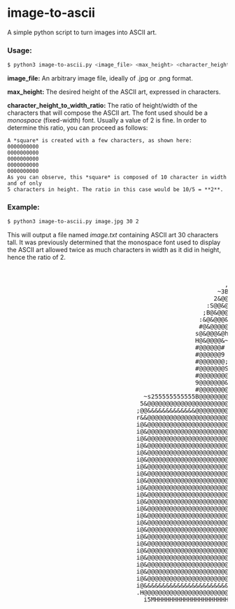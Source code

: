 # image-to-ascii
A simple python script to turn images into ASCII art.


### Usage:
```bash
$ python3 image-to-ascii.py <image_file> <max_height> <character_height_to_width_ratio>
```
**image_file:** An arbitrary image file, ideally of .jpg or .png format.

**max_height:** The desired height of the ASCII art, expressed in characters.

**character_height_to_width_ratio:** The ratio of height/width of the characters that will compose the ASCII art. The font used should be a *monospace* (fixed-width) font. Usually a value of 2 is fine. In order to determine this ratio, you can proceed as follows:
```
A *square* is created with a few characters, as shown here:
0000000000
0000000000
0000000000
0000000000
0000000000
As you can observe, this *square* is composed of 10 character in width and of only
5 characters in height. The ratio in this case would be 10/5 = **2**.
```

### Example:
```bash
$ python3 image-to-ascii.py image.jpg 30 2
```
This will output a file named *image.txt* containing ASCII art 30 characters tall. It was previously determined that the monospace font used to display the ASCII art allowed twice as much characters in width as it did in height, hence the ratio of 2.

<pre>
                                                                  ,;s23MHGGGHMh5Xi~                                                                   
                                                              ~XM#&@@@@@@@@@@@@@@@@9H2;                                                               
                                                           ,AG&@@@@@&&&&&&&&&&&&&&@@@@@#3;                                                            
                                                         ~3B@@@&&&&@@@@@@@@@@@@@@@&&&&@@@@Gi                                                          
                                                        2&@@&&@&@@@@BSM5AXssX23H#&@@@@&@&@@@H:                                                        
                                                      :S@@&@@&@@@G2;.            ,r39@@@@@&&@&X                                                       
                                                     ;B@&@@@&@B5:                    rG@@@@@&@@5                                                      
                                                    :&@&@@@&@M,                        sB@@@@@&@A                                                     
                                                    #@&@@@@@2                           ~#@@@@@&@:                                                    
                                                   s@&@@@&@h                             ~B@@@@&@H                                                    
                                                   H@&@@@@&~                              5@&@@@@&,                                                   
                                                   #@@@@@@#                               i@&@@@@@;                                                   
                                                   #@@@@@@9                               r@&@@@@@i                                                   
                                                   #@@@@@@@;                              M@&@@@&@i                                                   
                                                   #@@@@@@@S                             :&@@@@@&@i                                                   
                                                   #@@@@@@@@G,                          ,9@@@@@@&@i                                                   
                                                   9@@@@@@@&@9s                        ~#@@@@@@@&@i                                                   
                                                   #@@@@@@@@&@@SX,                    rB@&@@@@@@&@;                                                   
                                     ~s255555555555B@@@@@@@@@@@@@BH2i,              ,h@@@@@@@@@@@@h22222225555Ai.                                     
                                    5&@@@@@@@@@@@@@@@@@@@@@@@@@@&@@@@&9SHMMMHSi    X9@@@@@@@@@@@@@@@@@@@@@@@@@@@9i                                    
                                   ;@@&&&&&&&&&&&&&@@@@@@@@@@@@@@@&&@@@@@@@@@9   rS@@&@@@@@@@@@@@@&&&&&&&&&&&&&&@9                                    
                                   r&&@@@@@@@@@@@@@@@@@@@@@@@@@@@@@@@@@&&&&@9, sS@@&@@@@@@@@@@@@@@@@@@@@@@@@@@@@@9                                    
                                   i@&@@@@@@@@@@@@@@@@@@@@@@@@@@@@@@@@@@@@@9X29@@@@@@@@@@@@@@@@@@@@@@@@@@@@@@@@@@9                                    
                                   i@&@@@@@@@@@@@@@@@@@@@@@@@@@@@@@@@@@@@@@B&@@&@@@@@@@@@@@@@@@@@@@@@@@@@@@@@@@@@9                                    
                                   i@&@@@@@@@@@@@@@@@@@@@@@@@@@@@@@@@@@@@&&@@&@@@@@@@@@@@@@@@@@@@@@@@@@@@@@@@@@@@9                                    
                                   i@&@@@@@@@@@@@@@@@@@@@@@@@@@@@@@@@&&@@@@@@@@&@@@@@@@@@@@@@@@@@@@@@@@@@@@@@@@@@9                                    
                                   i@&@@@@@@@@@@@@@@@@@@@@@@@@@@@@@@@@@&#GHHS9@@@@@@@@@@@@@@@@@@@@@@@@@@@@@@@@@@@9                                    
                                   i@&@@@@@@@@@@@@@@@@@@@@@@@@@@@@@@@Gs~     .;5B@@@@@@@@@@@@@@@@@@@@@@@@@@@@@@@@9                                    
                                   i@&@@@@@@@@@@@@@@@@@@@@@@@@@@@@@&X           ,H@@@@@@@@@@@@@@@@@@@@@@@@@@@@@@@9                                    
                                   i@&@@@@@@@@@@@@@@@@@@@@@@@@@@@&@2              #@@@@@@@@@@@@@@@@@@@@@@@@@@@@@@9                                    
                                   i@&@@@@@@@@@@@@@@@@@@@@@@@@@@@@@:              h@&@@@@@@@@@@@@@@@@@@@@@@@@@@@@9                                    
                                   i@&@@@@@@@@@@@@@@@@@@@@@@@@@@@&@5              9@@@@@@@@@@@@@@@@@@@@@@@@@@@@@@9                                    
                                   i@&@@@@@@@@@@@@@@@@@@@@@@@@@@@@@&X           ,H@@@@@@@@@@@@@@@@@@@@@@@@@@@@@@@9                                    
                                   i@&@@@@@@@@@@@@@@@@@@@@@@@@@@@@@&@#A,      ih&@&@@@@@@@@@@@@@@@@@@@@@@@@@@@@@@9                                    
                                   i@&@@@@@@@@@@@@@@@@@@@@@@@@@@@@@@#3s,     .i3#@@&@@@@@@@@@@@@@@@@@@@@@@@@@@@@@9                                    
                                   i@&@@@@@@@@@@@@@@@@@@@@@@@@@@@@BX.            iS@&@@@@@@@@@@@@@@@@@@@@@@@@@@@@9                                    
                                   i@&@@@@@@@@@@@@@@@@@@@@@@@@@@@#~                3@@@@@@@@@@@@@@@@@@@@@@@@@@@@@9                                    
                                   i@&@@@@@@@@@@@@@@@@@@@@@@@@@@&:                  M@&@@@@@@@@@@@@@@@@@@@@@@@@@@9                                    
                                   i@&@@@@@@@@@@@@@@@@@@@@@@@@&@G                   :@@@@@@@@@@@@@@@@@@@@@@@@@@@@9                                    
                                   i@&@@@@@@@@@@@@@@@@@@@@@@@@&@h                   .&@@@@@@@@@@@@@@@@@@@@@@@@@@@9                                    
                                   i@&@@@@@@@@@@@@@@@@@@@@@@@@@@#.                  s@@@@@@@@@@@@@@@@@@@@@@@@@@@@9                                    
                                   i@&@@@@@@@@@@@@@@@@@@@@@@@@@@@92r;;;;;;;;;;;;;ish&@@@@@@@@@@@@@@@@@@@@@@@@@@@@9                                    
                                   i@&@@@@@@@@@@@@@@@@@@@@@@@@@@@@@@@@@@@@@@@@@@@@@@@@@@@@@@@@@@@@@@@@@@@@@@@@@@@9                                    
                                   i@&@@@@@@@@@@@@@@@@@@@@@@@@@@@@&&@@@@@@@@@@@@@@&&@@@@@@@@@@@@@@@@@@@@@@@@@@@@@9                                    
                                   i@&@@@@@@@@@@@@@@@@@@@@@@@@@@@@@@@@@@@@@@@@@@@@@@@@@@@@@@@@@@@@@@@@@@@@@@@@@@@9                                    
                                   i@&&&&&&&&&&&&&&&&&&&&&&&&&&&&&&&&&&&&&&&&&&&&&&&&&&&&&&&&&&&&&&&&&&&&&&&&&&&@B                                    
                                   .H@@@@@@@@@@@@@@@@@@@@@@@@@@@@@@@@@@@@@@@@@@@@@@@@@@@@@@@@@@@@@@@@@@@@@@@@@@@&A                                    
                                     i5MHHHHHHHHHHHHHHHHHHHHHHHHHHHHHHHHHHHHHHHHHHHHHHHHHHHHHHHHHHHHHHHHHHHHHHhA~
</pre>
